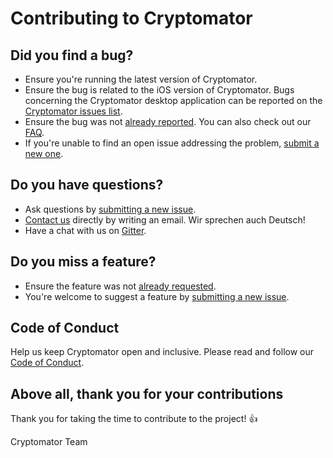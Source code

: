 # Contributing to Cryptomator

## Did you find a bug?

- Ensure you're running the latest version of Cryptomator.
- Ensure the bug is related to the iOS version of Cryptomator. Bugs concerning the Cryptomator desktop application can be reported on the [Cryptomator issues list](https://github.com/cryptomator/cryptomator/issues).
- Ensure the bug was not [already reported](https://github.com/cryptomator/cryptomator-ios/issues). You can also check out our [FAQ](https://cryptomator.org/faq/).
- If you're unable to find an open issue addressing the problem, [submit a new one](https://github.com/cryptomator/cryptomator-ios/issues/new).

## Do you have questions?

- Ask questions by [submitting a new issue](https://github.com/cryptomator/cryptomator-ios/issues/new).
- [Contact us](https://cryptomator.org/contact/) directly by writing an email. Wir sprechen auch Deutsch!
- Have a chat with us on [Gitter](https://gitter.im/cryptomator/cryptomator).

## Do you miss a feature?

- Ensure the feature was not [already requested](https://github.com/cryptomator/cryptomator-ios/issues).
- You're welcome to suggest a feature by [submitting a new issue](https://github.com/cryptomator/cryptomator-ios/issues/new).

## Code of Conduct

Help us keep Cryptomator open and inclusive. Please read and follow our [Code of Conduct](https://github.com/cryptomator/cryptomator-ios/blob/master/CODE_OF_CONDUCT.md).

## Above all, thank you for your contributions

Thank you for taking the time to contribute to the project! :+1:

Cryptomator Team

